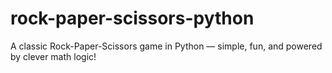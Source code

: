 # rock-paper-scissors-python
A classic Rock-Paper-Scissors game in Python — simple, fun, and powered by clever math logic!
